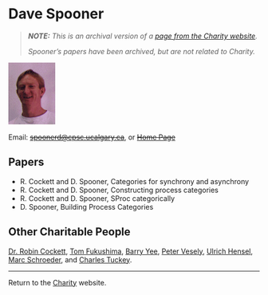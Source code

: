 Dave Spooner
============

> _**NOTE:**  This is an archival version of a [page from the Charity website](http://pll.cpsc.ucalgary.ca/charity1/www/people/dave.html)._
>
> _Spooner’s papers have been archived, but are not related to Charity._


![A picture of Dave.](img/spooner.png)

Email: ~~spoonerd@cpsc.ucalgary.ca~~, or [~~Home Page~~](http://web.archive.org/web/*/http://pages.cpsc.ucalgary.ca/~spoonerd/)


Papers
------

* R. Cockett and D. Spooner, Categories for synchrony and asynchrony
* R. Cockett and D. Spooner, Constructing process categories
* R. Cockett and D. Spooner, SProc categorically
* D. Spooner, Building Process Categories


Other Charitable People
-----------------------

[Dr. Robin Cockett](cockett.md), [Tom Fukushima](fukushima.md), [Barry Yee](yee.md), [Peter Vesely](vesely.md), [Ulrich Hensel](hensel.md), [Marc Schroeder](schroeder.md), and [Charles Tuckey](tuckey.md).


---

Return to the [Charity](background.md) website.
